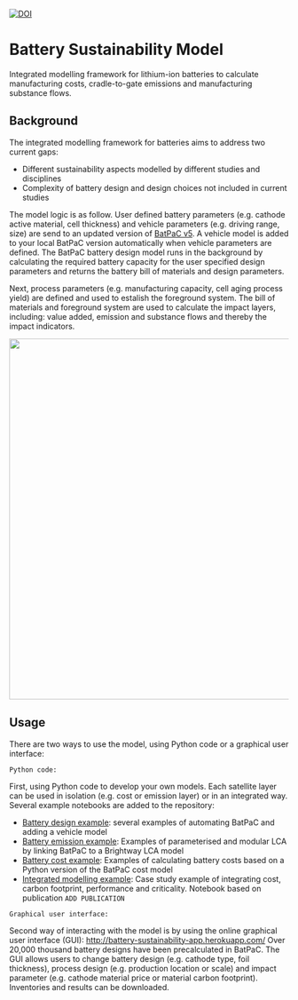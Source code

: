 [![DOI](https://zenodo.org/badge/540456211.svg)](https://zenodo.org/badge/latestdoi/540456211)


# Battery Sustainability Model
Integrated modelling framework for lithium-ion batteries to calculate manufacturing costs, cradle-to-gate emissions and manufacturing substance flows.

## Background
The integrated modelling framework for batteries aims to address two current gaps:
* Different sustainability aspects modelled by different studies and disciplines
 * Complexity of battery design and design choices not included in current studies

The model logic is as follow. User defined battery parameters (e.g. cathode active material, cell thickness) and vehicle parameters (e.g. driving range, size) are send to an updated version of [BatPaC v5](https://www.anl.gov/cse/batpac-model-software). A vehicle model is added to your local BatPaC version automatically when vehicle parameters are defined. The BatPaC battery design model runs in the background by calculating the required battery capacity for the user specified design parameters and returns the battery bill of materials and design parameters. 

Next, process parameters (e.g. manufacturing capacity, cell aging process yield) are defined and used to estalish the foreground system. The bill of materials and foreground system are used to calculate the impact layers, including: value added, emission and substance flows and thereby the impact indicators. 


<p align="center">
<img src="https://github.com/jbaars2/Batt_Sust_Model/blob/main/docs/battery_model_overview.jpg" width="650">
</p>


## Usage

There are two ways to use the model, using Python code or a graphical user interface: <br>

`Python code:` <br>

First, using Python code to develop your own models. Each satellite layer can be used in isolation (e.g. cost or emission layer) or in an integrated way. Several example notebooks are added to the repository:
* [Battery design example](https://github.com/jbaars2/Batt_Sust_Model/blob/main/example%20notebooks/Battery%20design/Example%20notebook%20battery%20design.ipynb): several examples of automating BatPaC and adding a vehicle model
* [Battery emission example](https://github.com/jbaars2/Batt_Sust_Model/blob/main/example%20notebooks/Battery%20emissions/Example%20LCA%20notebook.ipynb): Examples of parameterised and modular LCA by linking BatPaC to a Brightway LCA model
* [Battery cost example](https://github.com/jbaars2/Batt_Sust_Model/tree/main/example%20notebooks/Battery%20cost): Examples of calculating battery costs based on a Python version of the BatPaC cost model
* [Integrated modelling example](https://github.com/jbaars2/Batt_Sust_Model/tree/main/example%20notebooks/Example%20publication%20-%20integrated%20modelling): Case study example of integrating cost, carbon footprint, performance and criticality. Notebook based on publication `ADD PUBLICATION`

`Graphical user interface:`<br>

Second way of interacting with the model is by using the online graphical user interface (GUI):
http://battery-sustainability-app.herokuapp.com/
Over 20,000 thousand battery designs have been precalculated in BatPaC. The GUI allows users to change battery design (e.g. cathode type, foil thickness), process design (e.g. production location or scale) and impact parameter (e.g. cathode material price or material carbon footprint). Inventories and results can be downloaded. 
